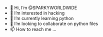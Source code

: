 - 👋 Hi, I’m @SPARKYWORLDWIDE
- 👀 I’m interested in hacking
- 🌱 I’m currently learning python
- 💞️ I’m looking to collaborate on python files
- 📫 How to reach me ...

<!---
SPARKYWORLDWIDE/SPARKYWORLDWIDE is a ✨ special ✨ repository because its `README.md` (this file) appears on your GitHub profile.
You can click the Preview link to take a look at your changes.
--->
